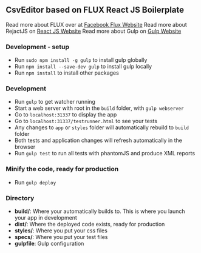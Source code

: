 ## CsvEditor based on FLUX React JS Boilerplate

Read more about FLUX over at [Facebook Flux Website](http://facebook.github.io/flux/) 
Read more about RejactJS on [React JS Website](http://facebook.github.io/react/) 
Read more about Gulp on [Gulp Website](http://gulpjs.com/)

### Development - setup 

* Run `sudo npm install -g gulp` to install gulp globally
* Run `npm install --save-dev gulp` to install gulp locally
* Run `npm install` to install other packages

### Development 

* Run `gulp` to get watcher running
* Start a web server with root in the `build` folder, with  `gulp webserver`
* Go to `localhost:31337` to display the app
* Go to `localhost:31337/testrunner.html` to see your tests
* Any changes to `app` or `styles` folder will automatically rebuild to `build` folder
* Both tests and application changes will refresh automatically in the browser
* Run `gulp test` to run all tests with phantomJS and produce XML reports

### Minify the code, ready for production
* Run `gulp deploy`

### Directory
* **build/**: Where your automatically builds to. This is where you launch your app in development
* **dist/**: Where the deployed code exists, ready for production
* **styles/**: Where you put your css files
* **specs/**: Where you put your test files
* **gulpfile**: Gulp configuration
